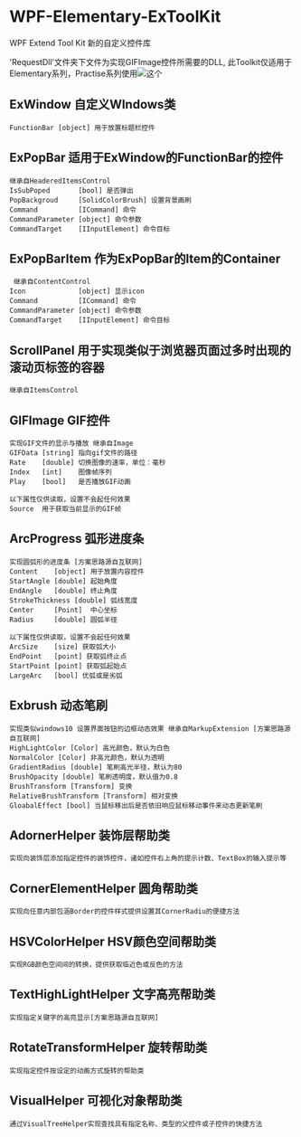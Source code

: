 # WPF-Elementary-ExToolKit
 WPF Extend Tool Kit 新的自定义控件库

'RequestDll'文件夹下文件为实现GIFImage控件所需要的DLL,
此Toolkit仅适用于Elementary系列，Practise系列使用![这个](https://github.com/IPpaTsuEr/WPF-Practise-ToolLib)
	
## ExWindow 自定义WIndows类
	
	FunctionBar [object] 用于放置标题栏控件

## ExPopBar 适用于ExWindow的FunctionBar的控件
	继承自HeaderedItemsControl
	IsSubPoped       [bool] 是否弹出
	PopBackgroud     [SolidColorBrush] 设置背景画刷
	Command          [ICommand] 命令
	CommandParameter [object] 命令参数
	CommandTarget    [IInputElement] 命令目标

## ExPopBarItem 作为ExPopBar的Item的Container
	 继承自ContentControl
	Icon             [object] 显示icon
	Command          [ICommand] 命令
	CommandParameter [object] 命令参数
	CommandTarget    [IInputElement] 命令目标

## ScrollPanel 用于实现类似于浏览器页面过多时出现的滚动页标签的容器
 	继承自ItemsControl

## GIFImage GIF控件
 	实现GIF文件的显示与播放 继承自Image
	GIFData [string] 指向gif文件的路径
	Rate    [double] 切换图像的速率，单位：毫秒
	Index   [int]    图像帧序列
	Play    [bool]   是否播放GIF动画
	
	以下属性仅供读取，设置不会起任何效果
	Source  用于获取当前显示的GIF帧
	
## ArcProgress 弧形进度条
 	实现圆弧形的进度条 [方案思路源自互联网]
	Content    [object] 用于放置内容控件
	StartAngle [double] 起始角度
	EndAngle   [double] 终止角度
	StrokeThickness [double] 弧线宽度
	Center     [Point]  中心坐标
	Radius     [double] 圆弧半径
	
	以下属性仅供读取，设置不会起任何效果
	ArcSize    [size] 获取弧大小
	EndPoint   [point] 获取弧终止点
	StartPoint [point] 获取弧起始点
	LargeArc   [bool] 优弧或是劣弧
	
## Exbrush 动态笔刷
 	实现类似windows10 设置界面按钮的边框动态效果 继承自MarkupExtension [方案思路源自互联网]
	HighLightColor [Color] 高光颜色，默认为白色
	NormalColor [Color] 非高光颜色，默认为透明
	GradientRadius [double] 笔刷高光半径，默认为80
	BrushOpacity [double] 笔刷透明度，默认值为0.8
	BrushTransform [Transform] 变换
	RelativeBrushTransform [Transform] 相对变换
	GloabalEffect [bool] 当鼠标移出后是否依旧响应鼠标移动事件来动态更新笔刷
	
## AdornerHelper 装饰层帮助类
 	实现向装饰层添加指定控件的装饰控件，诸如控件右上角的提示计数、TextBox的输入提示等
	
## CornerElementHelper 圆角帮助类
 	实现向任意内部包涵Border的控件样式提供设置其CornerRadiu的便捷方法
	
## HSVColorHelper HSV颜色空间帮助类
 	实现RGB颜色空间间的转换，提供获取临近色或反色的方法
	
## TextHighLightHelper 文字高亮帮助类
 	实现指定关键字的高亮显示[方案思路源自互联网]
	
## RotateTransformHelper 旋转帮助类
 	实现指定控件按设定的动画方式旋转的帮助类
	
## VisualHelper 可视化对象帮助类
 	通过VisualTreeHelper实现查找具有指定名称、类型的父控件或子控件的快捷方法